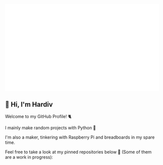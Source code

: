 ![Profile Banner](https://github.com/hardiv/hardiv/blob/master/Github%20Banner.gif)

<!--
**hardiv/hardiv** is a ✨ _special_ ✨ repository because its `README.md` (this file) appears on your GitHub profile.
-->
## 👋 Hi, I'm Hardiv

Welcome to my GitHub Profile! 🐈

I mainly make random projects with Python 🐍

I'm also a maker, tinkering with Raspberry Pi and breadboards in my spare time.

Feel free to take a look at my pinned repositories below 🙂 (Some of them are a work in progress):
